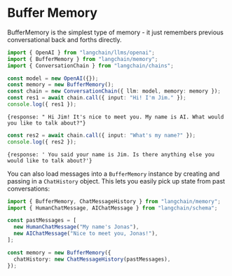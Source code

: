 # Buffer Memory

BufferMemory is the simplest type of memory - it just remembers previous conversational back and forths directly.

```typescript
import { OpenAI } from "langchain/llms/openai";
import { BufferMemory } from "langchain/memory";
import { ConversationChain } from "langchain/chains";

const model = new OpenAI({});
const memory = new BufferMemory();
const chain = new ConversationChain({ llm: model, memory: memory });
const res1 = await chain.call({ input: "Hi! I'm Jim." });
console.log({ res1 });
```

```shell
{response: " Hi Jim! It's nice to meet you. My name is AI. What would you like to talk about?"}
```

```typescript
const res2 = await chain.call({ input: "What's my name?" });
console.log({ res2 });
```

```shell
{response: ' You said your name is Jim. Is there anything else you would like to talk about?'}
```

You can also load messages into a `BufferMemory` instance by creating and passing in a `ChatHistory` object.
This lets you easily pick up state from past conversations:

```typescript
import { BufferMemory, ChatMessageHistory } from "langchain/memory";
import { HumanChatMessage, AIChatMessage } from "langchain/schema";

const pastMessages = [
  new HumanChatMessage("My name's Jonas"),
  new AIChatMessage("Nice to meet you, Jonas!"),
];

const memory = new BufferMemory({
  chatHistory: new ChatMessageHistory(pastMessages),
});
```
